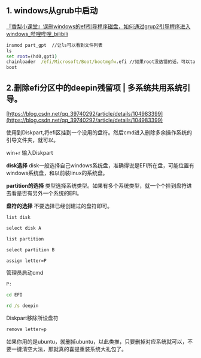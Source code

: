 ## 1. windows从grub中启动

[『香梨小课堂』误删windows的efi引导程序磁盘，如何通过grup2引导程序进入windows_哔哩哔哩_bilibili](https://www.bilibili.com/video/BV15L411G7h1/?spm_id_from=333.337.search-card.all.click)


```cmd
insmod part_gpt  //让ls可以看到文件列表
ls
set root=(hd0,gpt1)
chainloader  /efi/Microsoft/Boot/bootmgfw.efi //如果root没选错的话，可以tab补齐，选错了话就换一换。
boot
```
## 2.删除efi分区中的deepin残留项 | 多系统共用系统引导。

[https://blog.csdn.net/qq_39740292/article/details/104983399](https://blog.csdn.net/qq_39740292/article/details/104983399)

使用到Diskpart,将efi区挂到一个没用的盘符。然后cmd进入删除多余操作系统的引导文件夹，就可以。



win+r 输入Diskpart

**disk选择** disk一般选择自己windows系统盘，准确得说是EFI所在盘，可能位置有windows系统盘，和以前装linux的系统盘。

**partition的选择** 类型选择系统类型。如果有多个系统类型，就一个个挂到盘符进去看是否有另外一个系统的EFI。

**盘符的选择** 不要选择已经创建过的盘符即可。

```cmd
list disk

select disk A

list partition

select partition B

assign letter=P
```

管理员启动cmd

```cmd
P:

cd EFI

rd /s deepin
```

Diskpart移除所设盘符

```cmd
remove letter=p
```



如果你用的是ubuntu，就删掉ubuntu，以此类推，只要删掉对应系统就可以，不要一键清空大法，那就真的喜提重装系统大礼包了。
